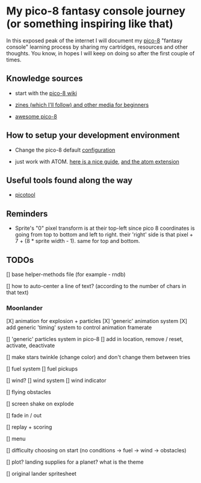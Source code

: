 # My pico-8 fantasy console journey (or something inspiring like that)
In this exposed peak of the internet I will document my [pico-8](https://www.lexaloffle.com/pico-8.php) "fantasy console" learning process by sharing my cartridges, resources and other thoughts. You know, in hopes I will keep on doing so after the first couple of times.  

## Knowledge sources

* start with the [pico-8 wiki](https://pico-8.fandom.com/wiki/)

* [zines (which I'll follow) and other media for beginners](https://www.lexaloffle.com/pico-8.php?page=resources#community)

* [awesome pico-8](https://github.com/pico-8/awesome-PICO-8)

## How to setup your development environment

* Change the pico-8 default [configuration](https://pico-8.fandom.com/wiki/Configuration)

* just work with ATOM. [here is a nice guide](https://www.lexaloffle.com/bbs/?tid=3440), [and the atom extension](https://atom.io/packages/language-pico8)

## Useful tools found along the way

* [picotool](https://pico-8.fandom.com/wiki/Picotool)

## Reminders

* Sprite's "0" pixel transform is at their top-left since pico 8 coordinates is going from top to bottom and left to right. their 'right' side is that pixel + 7 + (8 * sprite width - 1). same for top and bottom.

## TODOs

[] base helper-methods file (for example - rndb)

[] how to auto-center a line of text? (according to the number of chars in that text)

### Moonlander

[X] animation for explosion + particles
  [X] 'generic' animation system
  [X] add generic 'timing' system to control animation framerate

[] 'generic' particles system in pico-8
  [] add in location, remove / reset, activate, deactivate

[] make stars twinkle (change color) and don't change them between tries

[] fuel system
  [] fuel pickups

[] wind?
  [] wind system
  [] wind indicator

[] flying obstacles

[] screen shake on explode

[] fade in / out

[] replay + scoring

[] menu

[] difficulty choosing on start (no conditions -> fuel -> wind -> obstacles)

[] plot? landing supplies for a planet? what is the theme

[] original lander spritesheet

